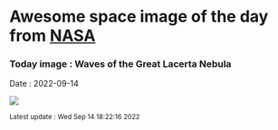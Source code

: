 
# Awesome space image of the day from [NASA](https://api.nasa.gov/)

### Today image : Waves of the Great Lacerta Nebula

Date : 2022-09-14


![](https://apod.nasa.gov/apod/image/2209/GreatLacerta_Ruuth_960.jpg)

<small>Latest update : Wed Sep 14 18:22:16 2022</small>


